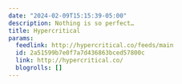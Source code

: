 ```yaml
---
date: "2024-02-09T15:15:39-05:00"
description: Nothing is so perfect…
title: Hypercritical
params:
  feedlink: http://hypercritical.co/feeds/main
  id: 2a51599b7e0f7a7d436863bced57800c
  link: http://hypercritical.co/
  blogrolls: []
---
```

